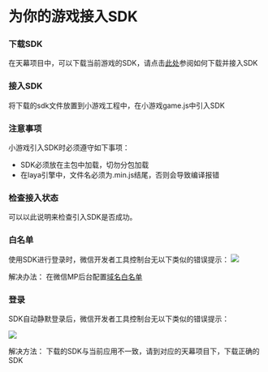 # 为你的游戏接入SDK

### **下载SDK**

在天幕项目中，可以下载当前游戏的SDK，请点击[此处](https://skysriver.gitbook.io/skysriver/kai-shi-shi-yong/zuo-wei-liu-liang-zhu-jie-shou-guang-gao-ding-dan/jie-ru-tian-mu-sdk)参阅如何下载并接入SDK

### **接入SDK**

将下载的sdk文件放置到小游戏工程中，在小游戏game.js中引入SDK

### **注意事项**

小游戏引入SDK时必须遵守如下事项：

* SDK必须放在主包中加载，切勿分包加载
* 在laya引擎中，文件名必须为.min.js结尾，否则会导致编译报错

### **检查接入状态**

可以以此说明来检查引入SDK是否成功。

### **白名单**

使用SDK进行登录时，微信开发者工具控制台无以下类似的错误提示： ![](https://cdn.nlark.com/yuque/0/2019/png/254569/1557225133196-e89b856c-4d1a-4847-9b86-52b7a9350b2e.png)

解决办法： 在微信MP后台配置[域名白名单](https://www.yuque.com/eqrk37/gk0pcl/dg7c7s)

### **登录**

SDK自动静默登录后，微信开发者工具控制台无以下类似的错误提示：

![](https://cdn.nlark.com/yuque/0/2019/png/254569/1557225133185-0e795b92-c3a0-42d1-9ea5-c50699052b96.png)

解决方法： 下载的SDK与当前应用不一致，请到对应的天幕项目下，下载正确的SDK

